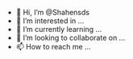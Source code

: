 - 👋 Hi, I’m @Shahensds
- 👀 I’m interested in ...
- 🌱 I’m currently learning ...
- 💞️ I’m looking to collaborate on ...
- 📫 How to reach me ...

<!---
Shahensds/Shahensds is a ✨ special ✨ repository because its `README.md` (this file) appears on your GitHub profile.
You can click the Preview link to take a look at your changes.
--->
